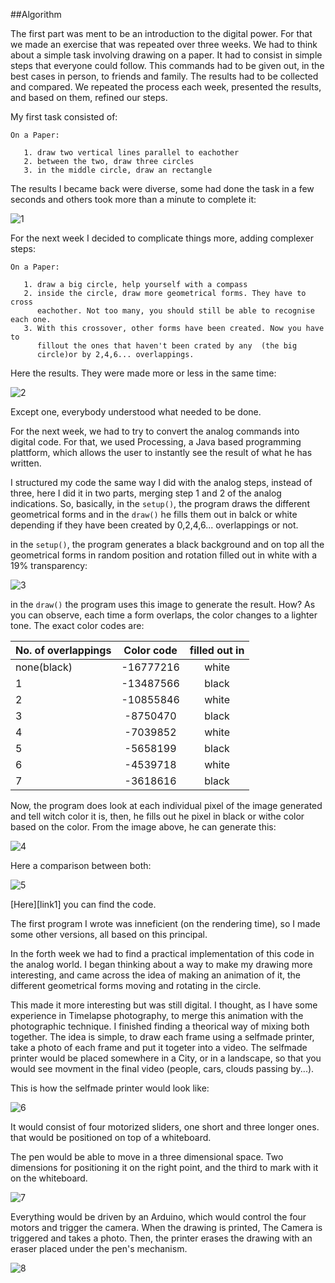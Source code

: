 
##Algorithm

The first part was ment to be an introduction to the digital power. For that we made an exercise that was repeated over three weeks. We had to think about a simple task involving drawing on a paper. It had to consist in simple steps that everyone could follow. This commands had to be given out, in the best cases in person, to friends and family. The results had to be collected and compared. We repeated the process each week, presented the results, and based on them, refined our steps.

My first task consisted of:

```
On a Paper: 
   
   1. draw two vertical lines parallel to eachother
   2. between the two, draw three circles
   3. in the middle circle, draw an rectangle
```
  
  The results I became back were diverse, some had done the task in a few seconds and others took more than a minute to complete it:
  
![1](http://i.imgur.com/QKQHPBJ.png?1)

For the next week I decided to complicate things more, adding complexer steps:

```
On a Paper: 
   
   1. draw a big circle, help yourself with a compass
   2. inside the circle, draw more geometrical forms. They have to cross 
      eachother. Not too many, you should still be able to recognise each one. 
   3. With this crossover, other forms have been created. Now you have to
      fillout the ones that haven't been crated by any  (the big
      circle)or by 2,4,6... overlappings.
```

Here the results. They were made more or less in the same time:

![2](http://i.imgur.com/vxsHUAt.jpg?1)


Except one, everybody understood what needed to be done.

For the next week, we had to try to convert the analog commands into digital code. For that, we used Processing, a Java based programming plattform, which allows the user to instantly see the result of what he has written. 

I structured my code the same way I did with the analog steps, instead of three, here I did it in two parts, merging step 1 and 2 of the analog indications.
So, basically, in the `setup()`, the program draws the different geometrical forms and in the `draw()` he fills them out in balck or white depending if they have been created by 0,2,4,6... overlappings or not.

in the `setup()`, the program generates a black background and on top  all the geometrical forms in random position  and rotation filled out in white with a 19% transparency:

![3](http://i.imgur.com/j6DAQ6x.png?1)

in the `draw()` the program uses this image to generate the result. How? As you can observe, each time a form overlaps, the color changes to a lighter tone. The exact color codes are:

| No. of overlappings | Color code  | filled out in |
|:------------- |:---------------:| :---------------: |
|none(black)| -16777216 | white |
| 1     |  -13487566 | black
| 2 | -10855846 | white |
| 3  | -8750470  | black
|4 |-7039852| white |
| 5| -5658199 | black
| 6| -4539718 | white |
| 7 | -3618616 | black

Now, the program does look at each individual pixel of the image generated and tell witch color it is, then, he fills out he pixel in black or withe color based on  the color. From the image above, he can generate this:

![4](http://i.imgur.com/3vStZqw.png?1)

Here a comparison between both:

![5](http://i.imgur.com/SlTovX3.png?1)
 
 
  [Here][link1] you can find the code.

 The first program I wrote was inneficient (on the rendering time), so I made some other versions, all based on this  principal. 
 
 In the forth week we had to find a practical implementation of this code in the analog world. I began thinking about a way to make my drawing more interesting, and came across the idea of making an animation of it, the different geometrical forms moving and rotating in the circle. 
 
This made it more interesting but was still digital. I thought, as I have some experience in Timelapse photography, to merge this animation with the photographic technique. I finished finding a theorical way of mixing both together. The idea is simple, to draw each frame using a selfmade printer, take a photo of each frame and put it togeter into a video. The selfmade printer would be placed somewhere in a City, or in a landscape, so that you would see movment in the final video (people, cars, clouds passing by...).
 
 
 This is how the selfmade printer would look like:
 
 ![6](http://i.imgur.com/yvS02aE.png)
 
It would consist of four motorized sliders, one short and three longer ones. that would be positioned on top of a whiteboard. 

The pen would be able to move in a three dimensional space. Two dimensions for positioning it on the right point, and the third to mark with it on the whiteboard.
  
 ![7](http://i.imgur.com/wPF2uru.png)
 
 Everything would be driven by an Arduino, which would control the four motors and trigger the camera. When the drawing is printed, The Camera is triggered and takes a photo. Then, the printer erases the drawing with an eraser placed under the pen's mechanism.
 
 ![8](http://i.imgur.com/vt8KJE7.png?1)
 
 


